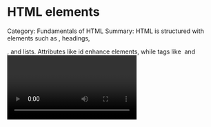 # HTML elements

Category: Fundamentals of HTML
Summary: HTML is structured with elements such as <body>, headings, <div>, and lists. Attributes like id enhance elements, while tags like <img> and <video> allow media integration. Proper use of <alt> text improves accessibility and SEO.

<aside>
🔗

https://www.codecademy.com/resources/docs/html

https://www.codecademy.com/workspaces/new

https://www.youtube.com/watch?v=uxmB8MlO3m8&t=691s

</aside>

HTML structure:

HTML is organized as a collection of family tree relationships. As you saw in the last exercise, we placed `<p>` tags within `<body>` tags. When an element is contained inside another element, it is considered the *child* of that element. The child element is said to be *nested* inside of the *parent* element.

```html
<body>
<p>This paragraph is a child of the body</p>
</body>
```

The body:
One of the key HTML [elements](https://www.codecademy.com/resources/docs/html/elements) we use to build a webpage is the *body* element. Only content inside the opening and closing body [tags](https://www.codecademy.com/resources/docs/html/tags) can be displayed to the screen.

`<body>  </body>`

Headings:

Headings in HTML are similar to headings in other types of media.

```html
<body>
  <h1>The Brown Bear</h1>
  <h2>About Brown Bears</h2>
  <h3>Species</h3>
  <h3>Features</h3>
  ...
  <h6>Functionc</h6>
</body>
```

the smallest one is h6.

Divs:

[`<div>`](https://www.codecademy.com/resources/docs/html/elements/div?page_ref=catalog) is short for “division” or a container that divides the page into sections. These sections are very useful for grouping elements in your HTML together.

```html
<body>
  <div>
    <h1>Why use divs?</h1>
    <p>Great for grouping elements!</p>
  </div>
</body>
```

`<div>`s allow us to group HTML elements to apply the same styles for all HTML elements inside

Attributes:

[Attributes](https://www.codecademy.com/resources/docs/html/attributes?page_ref=catalog) are content added to the opening tag of an element and can be used in several different ways, from providing information to changing styling. Attributes are made up of the following two parts:

- The *name* of the attribute
- The *value* of the attribute

One commonly used attribute is the `id`. We can use the `id` attribute to specify different content (such as `<div>`s) and is really helpful when you use an element more than once

```html
<div id="intro">
  <h1>Introduction</h1>
</div>
```

Displaying text:

If you want to display text in HTML, you can use a *paragraph* or *span*:

- [*Paragraphs* (`<p>`)](https://www.codecademy.com/resources/docs/html/elements/p) contain a block of plain text.
- [`<span>`](https://www.codecademy.com/resources/docs/html/elements/span?page_ref=catalog) contains short pieces of text or other HTML. They are used to separate small pieces of content that are on the same line as other content.

```html
<div>
  <h1>Technology</h1>
</div>
<div>
  <p><span>Self-driving cars</span> are anticipated to replace up to 2 million jobs over the next two decades.</p>
</div>
```

Styling text:

- The `<em>` tag will generally render as *italic* emphasis.
- The `<strong>` will generally render as **bold** emphasis.

Line breaks:

If you are interested in modifying the spacing in the browser, you can use HTML’s *line break* element: `<br>`. The line break element is unique because it is only composed of a starting tag. You can use it anywhere within your HTML code and a line break will be shown in the browser.

```html
<p>The Nile River is the longest river <br> in the world, measuring over 6,850 <br> kilometers long (approximately 4,260 <br> miles).</p>
```

Unordered list:

In HTML, you can use an *unordered list* tag (`<ul>`) to create a list of items in no particular order. An unordered list outlines individual *list items* with a bullet point.

The `<li>` or list item tag is used to describe an item in a list.

```html
<ul>
  <li>Limes</li>
  <li>Tortillas</li>
  <li>Chicken</li>
</ul>
```

Ordered list:

[*Ordered lists* (`<ol>`)](https://www.codecademy.com/resources/docs/html/elements/ol?page_ref=catalog) are like unordered lists, except that each list item is numbered. They are useful when you need to list different steps in a process or rank items for first to last.

You can create the ordered list with the `<ol>` tag and then add individual list items to the list using `<li>` tags.

```html
<ol>
  <li>Preheat the oven to 350 degrees.</li>
  <li>Mix whole wheat flour, baking soda, and salt.</li>
  <li>Cream the butter, sugar in separate bowl.</li>
  <li>Add eggs and vanilla extract to bowl.</li>
</ol>
```

Image:

The `<img>` tag allows you to add an image to a web page. Most elements require both opening and closing tags, but the `<img>` tag is a *self-closing tag*. Note that the end of the `<img>` tag has a forward slash `/`.

```html
<img src="image-location.jpg" />
```

The `<img>` tag has a required *attribute* called `src`. The `src` attribute must be set to the image’s *source*, or the location of the image.

Image alts:

The `alt` attribute, which means alternative text, brings meaning to the [images](https://www.codecademy.com/resources/docs/html/images) on our sites. The `alt` attribute can be added to the image tag just like the [`src`](https://www.codecademy.com/resources/docs/html/attributes/src) attribute. The value of `alt` should be a description of the image.

```html
<img src="#" alt="A field of yellow sunflowers" />
```

The `alt` attribute also serves the following purposes:

- If an image fails to load on a web page, a user can mouse over the area originally intended for the image and read a brief description of the image. This is made possible by the description you provide in the `alt` attribute.
- Visually impaired users often browse the web with the aid of screen reading software. When you include the `alt` attribute, the screen reading software can read the image’s description out loud to the visually impaired user.
- The `alt` attribute also plays a role in Search Engine Optimization (SEO), because search engines cannot “see” the images on websites as they crawl the internet. Having descriptive `alt` [attributes](https://www.codecademy.com/resources/docs/html/attributes) can improve the ranking of your site.

Videos:

Like the `<img>` element, the `<video>` element requires a `src` attribute with a link to the video source. Unlike the `<img>` element however, the `<video>` element requires an opening and a closing tag.

```html
<video src="myVideo.mp4" width="320" height="240" controls>
  Video not supported
</video>
```